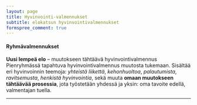 ```yaml
---
layout: page
title: Hyvinvointi-valmennukset
subtitle: elokatsun hyvinvointivalmennukset
formspree_comment: true
---
```


#### Ryhmävalmennukset
**Uusi lempeä elo** – muutokseen tähtäävä hyvinvointivalmennus
Pienryhmässä tapahtuva hyvinvointivalmennus muutosta tukemaan. Sisältää eri hyvinvoinnin teemoja: *yhteistä liikettä*, *kehonhuoltoa*, *palautumista*, *ravitsemusta*, *henkistä hyvinvointia*, sekä muuta **omaan muutokseen tähtäävää prosessia**, jota työstetään yhdessä ja yksin: oma tavoite edellä, valmentajan tuella.

---
